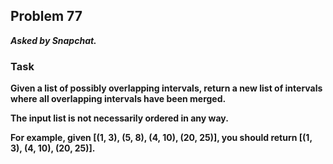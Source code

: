 ## Problem 77
***Asked by Snapchat.***
### Task
**Given a list of possibly overlapping intervals, return a new list of intervals where all overlapping intervals have been merged.**  

**The input list is not necessarily ordered in any way.**  

**For example, given [(1, 3), (5, 8), (4, 10), (20, 25)], you should return [(1, 3), (4, 10), (20, 25)].**  

